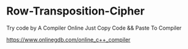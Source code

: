 # Row-Transposition-Cipher
Try code by A Compiler Online
Just Copy Code && Paste To Compiler

https://www.onlinegdb.com/online_c++_compiler
 
